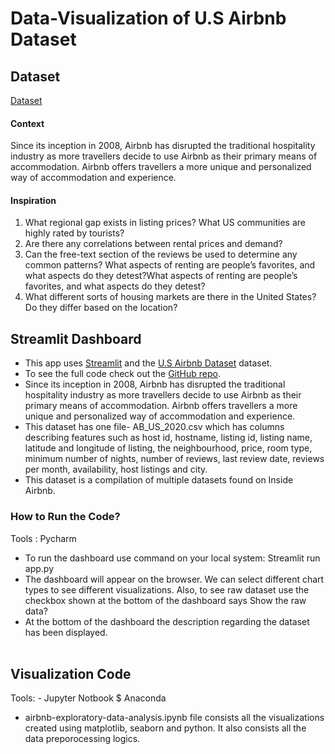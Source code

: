 # Data-Visualization of U.S Airbnb Dataset #

## Dataset ##
[Dataset](https://www.kaggle.com/datasets/kritikseth/us-airbnb-open-data)

#### Context ####
Since its inception in 2008, Airbnb has disrupted the traditional hospitality industry as more travellers decide to use Airbnb as their primary means of accommodation. Airbnb offers travellers a more unique and personalized way of accommodation and experience.

#### Inspiration ####
1. What regional gap exists in listing prices? What US communities are highly rated by tourists?
2. Are there any correlations between rental prices and demand?
3. Can the free-text section of the reviews be used to determine any common patterns? What aspects of renting are people’s favorites, and what aspects do they detest?What aspects of renting are people’s favorites, and what aspects do they detest?
4. What different sorts of housing markets are there in the United States? Do they differ based on the location?
 
## Streamlit Dashboard ##

 * This app uses [Streamlit](https://streamlit.io/) and the [U.S Airbnb Dataset](https://www.kaggle.com/datasets/kritikseth/us-airbnb-open-data) dataset.<br /> 
 * To see the full code check out the [GitHub repo](https://github.com/mansi-3006/Data-Visualization). <br />  
 * Since its inception in 2008, Airbnb has disrupted the traditional hospitality industry as more travellers decide to use Airbnb as their primary means of accommodation. Airbnb offers travellers a more unique and personalized way of accommodation and experience. <br />    
 * This dataset has one file- AB_US_2020.csv which has columns describing features such as host id, hostname, listing id, listing name, latitude and longitude of listing, the neighbourhood, price, room type, minimum number of nights, number of reviews, last review date, reviews per month, availability, host listings and city. <br />
 * This dataset is a compilation of multiple datasets found on Inside Airbnb. <br />

### How to Run the Code? ###
Tools : Pycharm
- To run the dashboard use command on your local system: Streamlit run app.py <br /> 
- The dashboard will appear on the browser. We can select different chart types to see different visualizations. Also, to see raw dataset use the checkbox shown at the bottom of the dashboard says Show the raw data? <br /> 
- At the bottom of the dashboard the description regarding the dataset has been displayed. <br /> <br />

## Visualization Code ##
Tools: - Jupyter Notbook $ Anaconda <br />

- airbnb-exploratory-data-analysis.ipynb file consists all the visualizations created using matplotlib, seaborn and python. It also consists all the data preporocessing logics.

